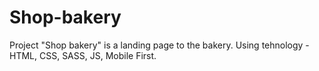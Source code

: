 # Shop-bakery
Project "Shop bakery" is a landing page to the bakery. Using tehnology - HTML, CSS, SASS, JS, Mobile First.  
